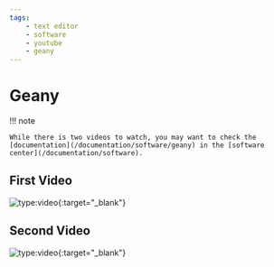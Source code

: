 ```yaml
---
tags:
    - text editor
    - software
    - youtube
    - geany
---
```

# Geany

!!! note

    While there is two videos to watch, you may want to check the [documentation](/documentation/software/geany) in the [software center](/documentation/software).


## First Video

![type:video](https://www.youtube.com/embed/EuwAf_qVj14){:target="_blank"}

## Second Video

![type:video](https://www.youtube.com/embed/ZZGKICzIuzQ){:target="_blank"}
